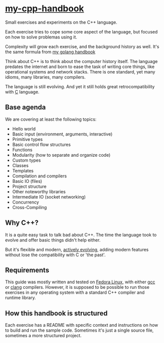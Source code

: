 # [my-cpp-handbook][repo]

Small exercises and experiments on the C++ language.

Each exercise tries to cope some core aspect of the language, but focused on how
to solve problemas using it.

Complexity will grow each exercise, and the background history as well. It's the
same formula from [my golang handbook][my-golang-handbook]

Think about C++ is to think about the computer history itself. The language
predates the internet and born to ease the task of writing core things, like
operational systems and network stacks. There is one standard, yet many idioms,
many libraries, many compilers.

The language is still evolving. And yet it still holds great retrocompatibility
with [C][c] language.

## Base agenda

We are covering at least the following topics:

- Hello world
- Basic input (environment, arguments, interactive)
- Primitive types
- Basic control flow structures
- Functions
- Modularity (how to separate and organize code)
- Custom types
- Classes
- Templates
- Compilation and compilers
- Basic IO (files)
- Project structure
- Other noteworthy libraries
- Intermediate IO (socket networking)
- Concurrency
- Cross-Compiling

## Why C++?

It is a quite easy task to talk bad about C++. The time the language took to
evolve and offer basic things didn't help either.

But it's flexible and  modern, [actively evolving][cpp-comitee], adding modern
features without lose the compatibility with C or 'the past'.

## Requirements

This guide was mostly written and tested on [Fedora Linux][get-fedora], with
either [gcc][gcc] or [clang][clang] compilers. However, it is supposed to be
possible to run those exercises in any operating system with a standard C++
compiler and runtime library.

## How this handbook is structured

Each exercise has a README with specific context and instructions on how to
build and run the sample code. Sometimes it's just a single source file,
sometimes a more structured project.

[repo]: https://github.com/sombriks/my-cpp-handbook
[my-golang-handbook]: <https://github.com/sombriks/my-golang-handbook>
[c]: https://iso-9899.info/wiki/The_Standard
[cpp-comitee]: https://isocpp.org/std/the-committee
[get-fedora]: https://fedoraproject.org/workstation/
[gcc]: https://gcc.gnu.org/
[clang]: https://clang.llvm.org/cxx_status.html

